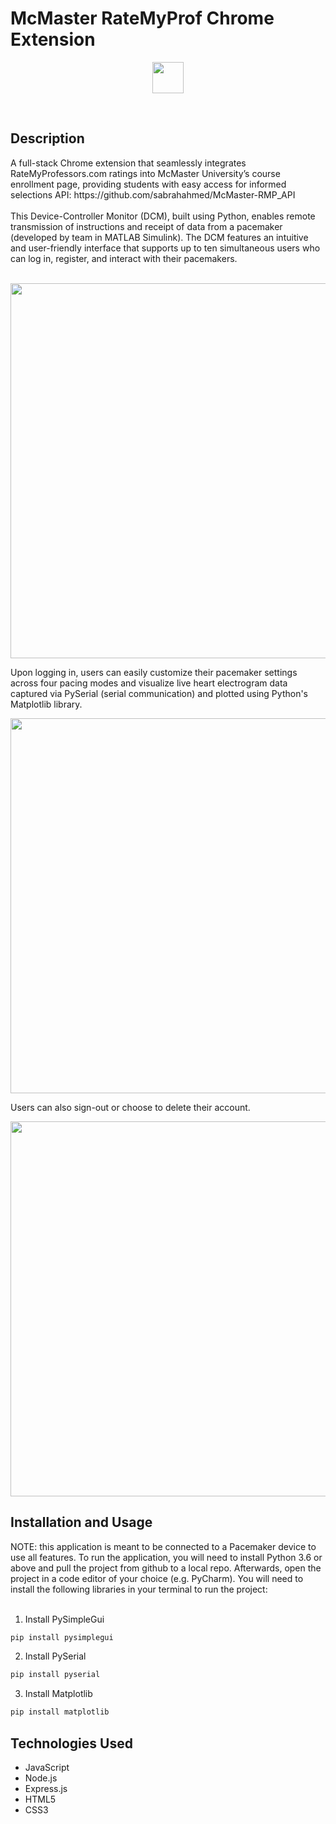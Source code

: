 <h1> McMaster RateMyProf Chrome Extension </h1>
<p align="center">
  <img src="https://github.com/sabrahahmed/McMaster-RMP/assets/108163033/860aeab1-d175-466b-85ec-b20f25f3067a" width="50"/>
</p>

<br>

<h2> Description </h2>
A full-stack Chrome extension that seamlessly integrates RateMyProfessors.com ratings into McMaster University’s course enrollment page, providing students with easy access for informed selections
API: https://github.com/sabrahahmed/McMaster-RMP_API<br/>
<br/>
This Device-Controller Monitor (DCM), built using Python, enables remote transmission of instructions and receipt of data from a pacemaker (developed by team in MATLAB Simulink). The DCM features an intuitive and user-friendly interface that supports up to ten simultaneous users who can log in, register, and interact with their pacemakers. 
<br/>
<br/>

<p align="center">
  <img src="https://github.com/sabrahahmed/McMaster-RMP/assets/108163033/1674c5f2-6ded-4b22-888c-7e11756b1db1" width="600"/>
</p>

Upon logging in, users can easily customize their pacemaker settings across four pacing modes and visualize live heart electrogram data captured via PySerial (serial communication) and plotted using Python's Matplotlib library.

<p align="center">
  <img src="https://github.com/sabrahahmed/McMaster-RMP/assets/108163033/5e6ddab1-4cac-4c53-a293-9069f2a4e43e" width="600"/>
</p>

Users can also sign-out or choose to delete their account. 

<p align="center">
  <img src="https://github.com/sabrahahmed/McMaster-RMP/assets/108163033/94682735-4414-4de6-bd28-5300a3d817bd" width="600"/>
</p>



<h2> Installation and Usage </h2>
NOTE: this application is meant to be connected to a Pacemaker device to use all features. To run the application, you will need to install Python 3.6 or above and pull the project from github to a local repo. Afterwards, open the project in a code editor of your choice (e.g. PyCharm). You will need to install the following libraries in your terminal to run the project: 
<br/>
<br/>

1. Install PySimpleGui
```Bash
pip install pysimplegui
```

2. Install PySerial
```Bash
pip install pyserial
```

3. Install Matplotlib
```Bash
pip install matplotlib
```

<h2> Technologies Used </h2>
<ul>
    <li>JavaScript </li>
    <li>Node.js </li>
    <li>Express.js</li>
    <li>HTML5</li>
    <li>CSS3</li>
</ul>












